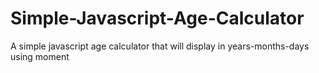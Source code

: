 # Simple-Javascript-Age-Calculator
A simple javascript age calculator that will display in years-months-days using moment
